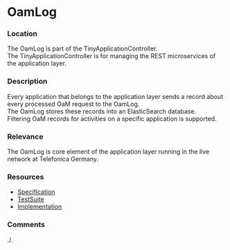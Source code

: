 # OamLog

### Location
The OamLog is part of the TinyApplicationController.  
The TinyApplicationController is for managing the REST microservices of the application layer.  

### Description
Every application that belongs to the application layer sends a record about every processed OaM request to the OamLog.  
The OamLog stores these records into an ElasticSearch database.  
Filtering OaM records for activities on a specific application is supported.  

### Relevance
The OamLog is core element of the application layer running in the live network at Telefonica Germany.  

### Resources
- [Specification](./spec/)
- [TestSuite](./testing/)
- [Implementation](./server/)

### Comments
./.
